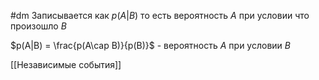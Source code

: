 #dm 
Записывается как $p(A|B)$ то есть вероятность $A$ при условии что произошло $B$ 

$p(A|B) = \frac{p(A\cap B)}{p(B)}$ - вероятность $A$ при условии $B$ 



[[Независимые события]]